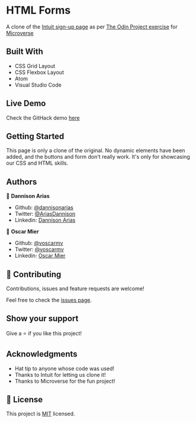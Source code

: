 # HTML Forms

A clone of the [Intuit sign-up page](https://wwws.mint.com/login.event?task=S) as per [The Odin Project exercise](https://www.theodinproject.com/courses/html5-and-css3/lessons/html-forms) for [Microverse](https://microverse.org)

## Built With

- CSS Grid Layout
- CSS Flexbox Layout
- Atom
- Visual Studio Code

## Live Demo

Check the GitHack demo [here](https://rawcdn.githack.com/voscarmv/HTML_Forms/ebadfc1d575543022a52ee224c06f9fb6766b79b/index.html)

## Getting Started

This page is only a clone of the original. No dynamic elements have been added, and the buttons and form don't really work. It's only for showcasing our CSS and HTML skills.

## Authors

👤 **Dannison Arias**

- Github: [@dannisonarias](https://github.com/dannisonarias)
- Twitter: [@AriasDannison](https://twitter.com/AriasDannison)
- Linkedin: [Dannison Arias](https://www.linkedin.com/in/dannison-arias-777919190/)

👤 **Oscar Mier**

- Github: [@voscarmv](https://github.com/voscarmv)
- Twitter: [@voscarmv](https://twitter.com/voscarmv)
- Linkedin: [Oscar Mier](https://www.linkedin.com/in/oscar-mier-072984196/)

## 🤝 Contributing

Contributions, issues and feature requests are welcome!

Feel free to check the [issues page](./issues).

## Show your support

Give a ⭐️ if you like this project!

## Acknowledgments

- Hat tip to anyone whose code was used!
- Thanks to Intuit for letting us clone it!
- Thanks to Microverse for the fun project!

## 📝 License

This project is [MIT](https://opensource.org/licenses/MIT) licensed.
